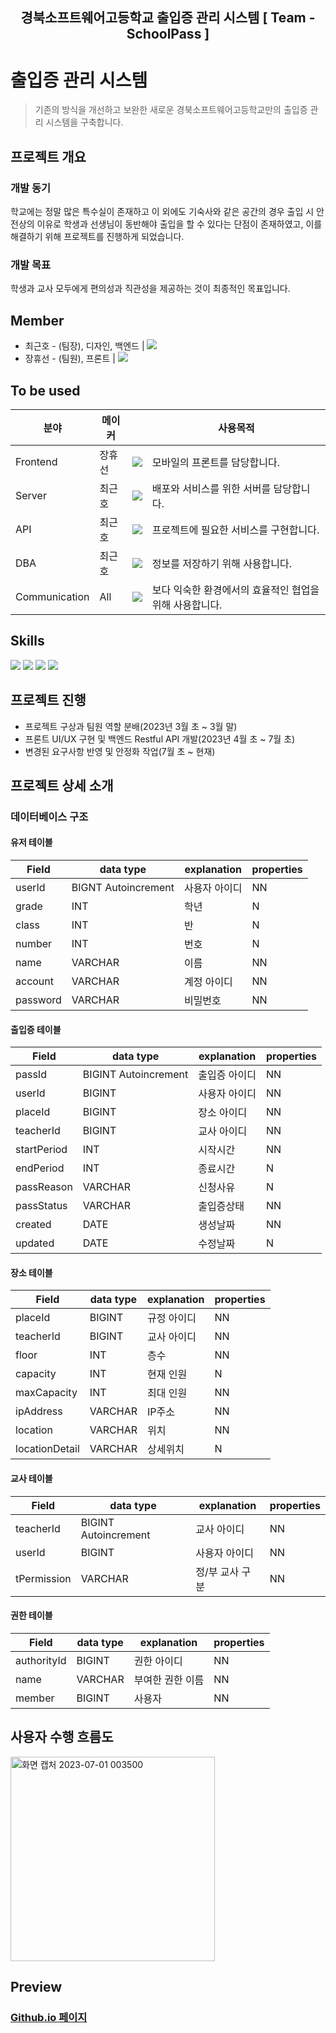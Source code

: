 <h2 align="middle">경북소프트웨어고등학교 출입증 관리 시스템 [ Team - SchoolPass ]</h2>

# 출입증 관리 시스템
> 기존의 방식을 개선하고 보완한 새로운 경북소프트웨어고등학교만의 출입증 관리 시스템을 구축합니다.

## 프로젝트 개요
### 개발 동기
학교에는 정말 많은 특수실이 존재하고 이 외에도 기숙사와 같은 공간의 경우 출입 시 안전상의 이유로 학생과 선생님이 동반해야 출입을 할 수 있다는 단점이 존재하였고, 이를 해결하기 위해 프로젝트를 진행하게 되었습니다.
### 개발 목표
학생과 교사 모두에게 편의성과 직관성을 제공하는 것이 최종적인 목표입니다.

## Member
* 최근호 - (팀장), 디자인, 백엔드 | <a href="https://github.com/cghsuw256" target="_blank"><img src="https://img.shields.io/badge/GitHub-181717?style=flat-square&logo=GitHub&logoColor=white"/></a>
* 장휴선 - (팀원), 프론트 | <a href="https://github.com/rongtutu" target="_blank"><img src="https://img.shields.io/badge/GitHub-181717?style=flat-square&logo=GitHub&logoColor=white"/></a>

## To be used

| 분야 | 메이커 |  | 사용목적 |
| ------------- | ---------------------- | -------------------------- | ---------------- |
| Frontend  | 장휴선 | <a href="https://ko.legacy.reactjs.org/"><img src="https://img.shields.io/badge/React-61DAFB?style=flat-square&logo=Ionic&logoColor=white"/></a> | 모바일의 프론트를 담당합니다. |
| Server | 최근호 | <a href="https://docs.aws.amazon.com/"><img src="https://img.shields.io/badge/Amazon AWS-232F3E?style=flat-square&logo=Amazon AWS&logoColor=white"/></a> | 배포와 서비스를 위한 서버를 담당합니다. |
| API | 최근호 |  <a href="https://spring.io/projects/spring-boot"><img src="https://img.shields.io/badge/SpringBoot-6DB33F?style=flat-square&logo=SpringBoot&logoColor=white"/></a>| 프로젝트에 필요한 서비스를 구현합니다. |
| DBA | 최근호  | <a href="https://www.mysql.com/"><img src="https://img.shields.io/badge/MySql-4479A1?style=flat-square&logo=MySql&logoColor=white"/></a> | 정보를 저장하기 위해 사용합니다. |
| Communication | All | <a href="https://discord.com/"><img src="https://img.shields.io/badge/Discord-5865F2?style=flat-square&logo=Discord&logoColor=white"/></a> | 보다 익숙한 환경에서의 효율적인 협업을 위해 사용합니다. |

## Skills
<a href="https://ko.legacy.reactjs.org/"><img src="https://img.shields.io/badge/React-61DAFB?style=for-the-badge&logo=React&logoColor=white"/></a>
<a href="https://docs.aws.amazon.com/"><img src="https://img.shields.io/badge/Amazon AWS-232F3E?style=for-the-badge&logo=Amazon AWS&logoColor=white"/></a>
<a href="https://www.mysql.com/"><img src="https://img.shields.io/badge/MySql-4479A1?style=for-the-badge&logo=MySql&logoColor=white"/></a>
<a href="https://spring.io/projects/spring-boot"><img src="https://img.shields.io/badge/SpringBoot-6DB33F?style=for-the-badge&logo=SpringBoot&logoColor=white"/></a>

## 프로젝트 진행
 + 프로젝트 구상과 팀원 역할 분배(2023년 3월 초 ~ 3월 말)
 + 프론트 UI/UX 구현 및 백엔드 Restful API 개발(2023년 4월 초 ~ 7월 초)
 + 변경된 요구사항 반영 및 안정화 작업(7월 초 ~ 현재)

## 프로젝트 상세 소개

### 데이터베이스 구조
#### 유저 테이블
| Field | data type | explanation | properties |
| ---------- | -------- | --------------- | -------- |
| userId | BIGNT Autoincrement | 사용자 아이디 | NN |
| grade | INT | 학년 | N |
| class | INT | 반 | N |
| number | INT | 번호 | N |
| name | VARCHAR | 이름 | NN |
| account | VARCHAR | 계정 아이디 | NN |
| password | VARCHAR | 비밀번호 | NN |
#### 출입증 테이블
| Field | data type | explanation | properties |
| ---------- | -------- | --------------- | -------- |
| passId | BIGINT Autoincrement | 출입증 아이디 | NN |
| userId | BIGINT | 사용자 아이디 | NN |
| placeId | BIGINT | 장소 아이디 | NN |
| teacherId | BIGINT | 교사 아이디 | NN |
| startPeriod | INT | 시작시간 | NN |
| endPeriod | INT | 종료시간 | N |
| passReason | VARCHAR | 신청사유 | N |
| passStatus | VARCHAR | 출입증상태 | NN |
| created | DATE | 생성날짜 | NN |
| updated | DATE | 수정날짜 | N |
#### 장소 테이블
| Field | data type | explanation | properties |
| ---------- | -------- | --------------- | -------- |
| placeId | BIGINT | 규정 아이디 | NN |
| teacherId | BIGINT | 교사 아이디 | NN |
| floor | INT | 층수 | NN |
| capacity | INT | 현재 인원 | N |
| maxCapacity | INT | 최대 인원 | NN |
| ipAddress | VARCHAR | IP주소 | NN |
| location | VARCHAR | 위치 | NN |
| locationDetail | VARCHAR | 상세위치 | N |
#### 교사 테이블
| Field | data type | explanation | properties |
| ---------- | -------- | --------------- | -------- |
| teacherId | BIGINT Autoincrement | 교사 아이디 | NN |
| userId | BIGINT | 사용자 아이디 | NN |
| tPermission | VARCHAR | 정/부 교사 구분 | NN |
#### 권한 테이블
| Field | data type | explanation | properties |
| ---------- | -------- | --------------- | -------- |
| authorityId | BIGINT | 권한 아이디 | NN |
| name | VARCHAR | 부여한 권한 이름 | NN |
| member | BIGINT | 사용자 | NN |

## 사용자 수행 흐름도

<img width="327" alt="화면 캡처 2023-07-01 003500" src="https://github.com/school-pass/.github/assets/83445334/a6c7fe40-41de-4939-be34-d10047bec520">

## Preview

### [Github.io 페이지](https://school-pass.github.io/schoolpass.github.io/)
